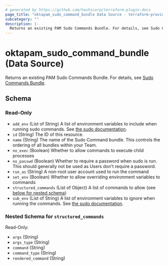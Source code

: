 ```yaml
---
# generated by https://github.com/hashicorp/terraform-plugin-docs
page_title: "oktapam_sudo_command_bundle Data Source - terraform-provider-oktapam"
subcategory: ""
description: |-
  Returns an existing PAM Sudo Commands Bundle. For details, see Sudo Commands Bundle https://help.okta.com/okta_help.htm?type=oie&id=csh-pam-sudo-commands.
---
```


# oktapam_sudo_command_bundle (Data Source)

Returns an existing PAM Sudo Commands Bundle. For details, see [Sudo Commands Bundle](https://help.okta.com/okta_help.htm?type=oie&id=csh-pam-sudo-commands).



<!-- schema generated by tfplugindocs -->
## Schema

### Read-Only

- `add_env` (List of String) A list of environment variables to include when running sudo commands. See [the sudo documentation](https://www.sudo.ws/man/1.8.13/sudoers.man.html#Command_environment).
- `id` (String) The ID of this resource.
- `name` (String) The name of the Sudo Command bundle. This controls the ordering of all bundles within your Team.
- `no_exec` (Boolean) Whether to allow commands to execute child processes
- `no_passwd` (Boolean) Whether to require a password when sudo is run. This should generally not be used as Users don't require a password.
- `run_as` (String) A non-root user account used to run the command
- `set_env` (Boolean) Whether to allow overriding environment variables to commands
- `structured_commands` (List of Object) A list of commands to allow (see [below for nested schema](#nestedatt--structured_commands))
- `sub_env` (List of String) A list of environment variables to ignore when running the commands. See [the sudo documentation](https://www.sudo.ws/man/1.8.13/sudoers.man.html#Command_environment).

<a id="nestedatt--structured_commands"></a>
### Nested Schema for `structured_commands`

Read-Only:

- `args` (String)
- `args_type` (String)
- `command` (String)
- `command_type` (String)
- `rendered_command` (String)
